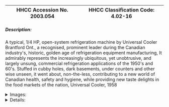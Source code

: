 | **HHCC Accession No. 2003.054** |**HHCC Classification Code:  4.02-16**|
| ----------- | ----------- |
##### Description:
A typical, 1/4 HP, open-system refrigeration machine by Universal Cooler Brantford Ont., a recognised, prominent leader during the Canadian industry's, historic, golden age of refrigeration equipment manufacturing, It admirably represents the increasingly ubiquitous, yet unobtrusive, and largely unsung, commercial refrigeration applications of the 1950's and 60's. Stuffed in cubby holes, dark basements, under counters and other wise unseen, it went about, non-the-less, contributing to a new world of Canadian health, safety and hygiene, while providing new taste delights in the food markets of the nation, Universal Cooler, 1958


<details>
	<summary>Images:</summary>
<div class="gallery gallery-wrapper--full" contenteditable="false" data-is-empty="false" data-translation="Add images" data-columns="6">
<figure class="gallery__item"><a href="#DOMAIN_NAME#gallery/4.02-16.jpg" data-size="768x512"><img src="#DOMAIN_NAME#gallery/4.02-16-thumbnail.jpg" alt=""></a></figure>
</div>
</details>


<details>
	<summary>Details:</summary>

##### Group:
4.02 Refrigerating and Air Conditioning Condensing Units - Commercial

##### Make:
Universal Cooler

##### Manufacturer:
Universal Cooler, Brantford Ont.

##### Model:
TA25MS1

##### Serial No.:
K64336

##### Size:
19x 15x 13'h

##### Weight:
100 lbs

##### Circa:
1958

##### Rating:
Education, and research quality demonstrating the form and structure of mid 20th century, open-system, fractional horsepower, commercial refrigeration machines designed for F12 refrigerant, by leading Canadian manufacturers, who changed Canadians expectations of what was at their food markets.

##### Patent Date/Number:


##### Provenance:
From York County (York Region) Ontario, once a rich agricultural hinterlands, attracting early settlement in the last years of the 18th century. Located on the north slopes of the Oak Ridges Moraine, within 20 miles of Toronto, the County would also attract early ex-urban development, to be come a wealthy market place for the emerging household and consumer technologies of the early and mid 20th century. 

This artifact was discovered in the 1950's in the used stock of T. H. Oliver, Refrigeration and Electric Sales and Service, Aurora, Ontario, an early worker in the field of agricultural, industrial and consumer technology.

##### Type and Design:
pressed, formed steel base plate
Universal type TA, 2 cylinder  compressor
2 pass copper tube and fin air cooled condenser
1/4 HP Delco, capacitor start, rubber mounted motor, by McKinnon Industries St Catherines Ont.

##### Construction:


##### Material:


##### Special Features:
Rubber mounting feet

##### Accessories:


##### Capacities:


##### Performance Characteristics:


##### Operation:


##### Control and Regulation:


##### Targeted Market Segment:


##### Consumer Acceptance:


##### Merchandising:


##### Market Price:


##### Technological Significance:


##### Industrial Significance:


##### Socio-economic Significance:


##### Socio-cultural Significance:


##### Donor:
G. Leslie Oliver, The T. H. Oliver HVACR Collection

##### HHCC Storage Location:


##### Tracking:


##### Bibliographic References:


##### Notes:


##### Related Reports:

</details>
